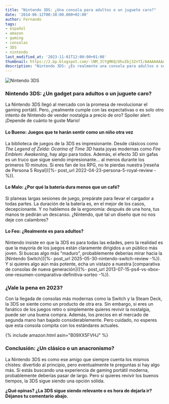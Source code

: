 ```yaml
---
title: "Nintendo 3DS: ¿Una consola para adultos o un juguete caro?"
date: '2014-06-12T00:38:00.000+02:00'
author: Fernando
tags:
- español
- amazon
- gaming
- consolas
- 3DS
- nintendo
last_modified_at: '2023-11-01T12:00:00+01:00'
thumbnail: https://2.bp.blogspot.com/-lNM_3lYgMKQ/UhuIbj32nTI/AAAAAAAAAaA/JjCMlAbpOPA/s72-c/IMG_20130826_184238.jpg
description: "Nintendo 3DS: ¿Es realmente una consola para adultos o solo un juguete caro? Descubre nuestra crítica completa y decide si vale la pena."
---
```


![Nintendo 3DS](https://2.bp.blogspot.com/-lNM_3lYgMKQ/UhuIbj32nTI/AAAAAAAAAaA/JjCMlAbpOPA/s1600/IMG_20130826_184238.jpg)

### Nintendo 3DS: ¿Un gadget para adultos o un juguete caro?

La Nintendo 3DS llegó al mercado con la promesa de revolucionar el gaming portátil. Pero, ¿realmente cumple con las expectativas o es solo otro intento de Nintendo de vender nostalgia a precio de oro? Spoiler alert: ¡Depende de cuánto te guste Mario!

#### Lo Bueno: Juegos que te harán sentir como un niño otra vez

La biblioteca de juegos de la 3DS es impresionante. Desde clásicos como *The Legend of Zelda: Ocarina of Time 3D* hasta joyas modernas como *Fire Emblem: Awakening*, hay algo para todos. Además, el efecto 3D sin gafas es un truco que sigue siendo impresionante... al menos durante los primeros 10 minutos. Si eres fan de los RPG, no te pierdas nuestra [reseña de Persona 5 Royal]({%- post_url 2022-04-23-persona-5-royal-review -%}).

#### Lo Malo: ¿Por qué la batería dura menos que un café?

Si planeas largas sesiones de juego, prepárate para llevar el cargador a todas partes. La duración de la batería es, en el mejor de los casos, decepcionante. Y no hablemos de la ergonomía: después de una hora, tus manos te pedirán un descanso. ¿Nintendo, qué tal un diseño que no nos deje con calambres?

#### Lo Feo: ¿Realmente es para adultos?

Nintendo insiste en que la 3DS es para todas las edades, pero la realidad es que la mayoría de los juegos están claramente dirigidos a un público más joven. Si buscas algo más "maduro", probablemente deberías mirar hacia la [Nintendo Switch]({%- post_url 2025-05-30-nintendo-switch-review -%}). Y si quieres algo aún más potente, echa un vistazo a nuestra [comparativa de consolas de nueva generación]({%- post_url 2013-07-15-ps4-vs-xbox-one-resumen-comparativa-definitiva-sorteo -%}).

### ¿Vale la pena en 2023?

Con la llegada de consolas más modernas como la Switch y la Steam Deck, la 3DS se siente como un producto de otra era. Sin embargo, si eres un fanático de los juegos retro o simplemente quieres revivir la nostalgia, puede ser una buena compra. Además, los precios en el mercado de segunda mano han bajado considerablemente. Pero cuidado, no esperes que esta consola compita con los estándares actuales.

{% include amazon.html asin="B09XX5FVHJ" %}

### Conclusión: ¿Un clásico o un anacronismo?

La Nintendo 3DS es como ese amigo que siempre cuenta los mismos chistes: divertido al principio, pero eventualmente te preguntas si hay algo más. Si estás buscando una experiencia de gaming portátil moderna, probablemente deberías pasar de largo. Pero si quieres revivir los buenos tiempos, la 3DS sigue siendo una opción sólida.

**¿Qué opinas? ¿La 3DS sigue siendo relevante o es hora de dejarla ir? Déjanos tu comentario abajo.**
